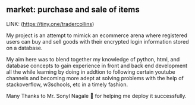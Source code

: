 ## market: purchase and sale of items
LINK: (https://tiny.one/tradercollins)

My project is an attempt to mimick an ecommerce arena where registered users can buy and sell goods with their encrypted login information stored on a database.

My aim here was to blend together my knowledge of python, html, and database concepts to gain experience in front and back end development all the while learning by doing in addtion to following certain youtube channels and becoming more adept at solving problems with the help of stackoverflow, w3schools, etc in a timely fashion.

Many Thanks to Mr. Sonyl Nagale :slightly_smiling_face: for helping me deploy it successfully.
